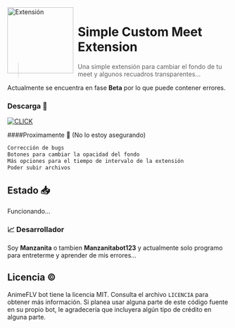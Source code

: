 <img width="150" height="150" align="left" style="float: left; margin: 0 10px 0 0;" alt="Extensión" src="https://media.discordapp.net/attachments/946261332854992917/950598027125608469/icono128.png"> 

# Simple Custom Meet Extension

> Una simple extensión para cambiar el fondo de tu meet y algunos recuadros transparentes...

Actualmente se encuentra en fase **Beta** por lo que puede contener errores.

### Descarga 🏹
<a href="https://drive.google.com/uc?export=download&id=1SU82QGETRSa9NcFr7mq-ftJ35QTIATik" target="_blank">
<img class =“right” title="Descargalo haciendo click aquí" src="https://unmediodigital.com/wp-content/uploads/2022/01/Descargar-APK.png" alt="CLICK"></a>


####Proximamente 🌟
(No lo estoy asegurando)
```javascript
Corrección de bugs
Botones para cambiar la opacidad del fondo
Más opciones para el tiempo de intervalo de la extensión
Poder subir archivos
```
  
## Estado 📥
Funcionando...
 
### 📈 Desarrollador

Soy **Manzanita** o tambien **Manzanitabot123** y actualmente solo programo para entreterme y aprender de mis errores...

## Licencia ©️
AnimeFLV bot tiene la licencia MIT. Consulta el archivo `LICENCIA` para obtener más información. Si planea usar alguna parte de este código fuente en su propio bot, le agradecería que incluyera algún tipo de crédito en alguna parte. 

